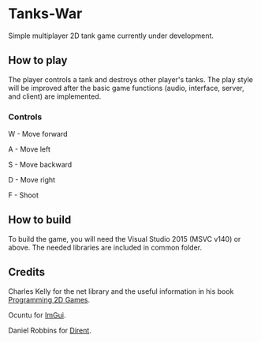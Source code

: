 # Tanks-War


Simple multiplayer 2D tank game currently under development.


## How to play


The player controls a tank and destroys other player's tanks. The play style will be improved after the basic game functions (audio, interface, server, and client) are implemented.


### Controls


W - Move forward

A - Move left

S - Move backward

D - Move right

F - Shoot



## How to build


To build the game, you will need the Visual Studio 2015 (MSVC v140) or above. The needed libraries are included in common folder. 


## Credits


Charles Kelly for the net library and the useful information in his book [Programming 2D Games](http://www.programming2dgames.com).

Ocuntu for [ImGui](https://github.com/ocornut/imgui).

Daniel Robbins for [Dirent](https://github.com/tronkko/dirent).

